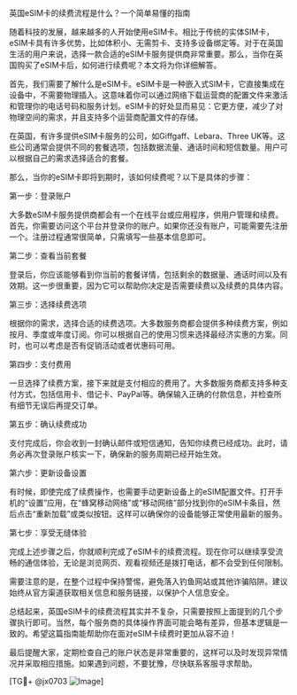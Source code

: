 英国eSIM卡的续费流程是什么？一个简单易懂的指南

随着科技的发展，越来越多的人开始使用eSIM卡。相比于传统的实体SIM卡，eSIM卡具有许多优势，比如体积小、无需剪卡、支持多设备绑定等。对于在英国生活的用户来说，选择一款合适的eSIM卡服务提供商非常重要。那么，当你在英国购买了eSIM卡后，如何进行续费呢？本文将为你详细解答。

首先，我们需要了解什么是eSIM卡。eSIM卡是一种嵌入式SIM卡，它直接集成在设备中，不需要物理插入。这意味着你可以通过网络下载运营商的配置文件来激活和管理你的电话号码和服务计划。eSIM卡的好处显而易见：它更方便，减少了对物理空间的需求，并且支持多个运营商配置文件的存储。

在英国，有许多提供eSIM卡服务的公司，如Giffgaff、Lebara、Three UK等。这些公司通常会提供不同的套餐选项，包括数据流量、通话时间和短信数量。用户可以根据自己的需求选择适合的套餐。

那么，当你的eSIM卡即将到期时，该如何续费呢？以下是具体的步骤：

第一步：登录账户

大多数eSIM卡服务提供商都会有一个在线平台或应用程序，供用户管理和续费。首先，你需要访问这个平台并登录你的账户。如果你还没有账户，可能需要先注册一个。注册过程通常很简单，只需填写一些基本信息即可。

第二步：查看当前套餐

登录后，你应该能够看到你当前的套餐详情，包括剩余的数据量、通话时间以及有效期。这一步很重要，因为它可以帮助你决定是否需要续费以及续费的具体内容。

第三步：选择续费选项

根据你的需求，选择合适的续费选项。大多数服务商都会提供多种续费方案，例如按月、季度或年度订阅。你可以根据自己的使用习惯来选择最经济实惠的方案。同时，也可以考虑是否有促销活动或者优惠码可用。

第四步：支付费用

一旦选择了续费方案，接下来就是支付相应的费用了。大多数服务商都支持多种支付方式，包括信用卡、借记卡、PayPal等。确保输入正确的付款信息，并检查所有细节无误后再提交订单。

第五步：确认续费成功

支付完成后，你会收到一封确认邮件或短信通知，告知你续费已经成功。此时，请务必再次登录账户核实一下，确保新的服务周期已经开始生效。

第六步：更新设备设置

有时候，即使完成了续费操作，也需要手动更新设备上的eSIM配置文件。打开手机的“设置”应用，在“蜂窝移动网络”或“移动网络”部分找到你的eSIM卡条目，然后点击“重新加载”或类似按钮。这样可以确保你的设备能够正常使用最新的服务。

第七步：享受无缝体验

完成上述步骤之后，你就顺利完成了eSIM卡的续费流程。现在你可以继续享受流畅的通信体验，无论是浏览网页、观看视频还是拨打电话，都不会受到任何限制。

需要注意的是，在整个过程中保持警惕，避免落入钓鱼网站或其他诈骗陷阱。建议始终从官方渠道获取相关信息和服务链接，以保护个人信息安全。

总结起来，英国eSIM卡的续费流程其实并不复杂，只需要按照上面提到的几个步骤执行即可。当然，每个服务商的具体操作界面可能会略有差异，但基本逻辑是一致的。希望这篇指南能帮助你在面对eSIM卡续费时更加从容不迫！

最后提醒大家，定期检查自己的账户状态是非常重要的，这样可以及时发现异常情况并采取相应措施。如果遇到问题，不要犹豫，尽快联系客服寻求帮助。

[TG💪+ @jx0703 ![Image](https://github.com/user-attachments/assets/dbca1d08-cadb-493c-b0ec-ad6f7a83f270)]